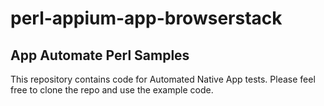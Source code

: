 # perl-appium-app-browserstack
App Automate Perl Samples
---------------------

This repository contains code for Automated Native App tests. Please feel free to clone the repo and use the example code.
